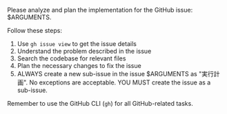 Please analyze and plan the implementation for the GitHub issue: $ARGUMENTS.

Follow these steps:

1. Use `gh issue view` to get the issue details
2. Understand the problem described in the issue
3. Search the codebase for relevant files
4. Plan the necessary changes to fix the issue
5. ALWAYS create a new sub-issue in the issue $ARGUMENTS as "実行計画". No exceptions are acceptable. YOU MUST create the issue as a sub-issue.

Remember to use the GitHub CLI (`gh`) for all GitHub-related tasks.
